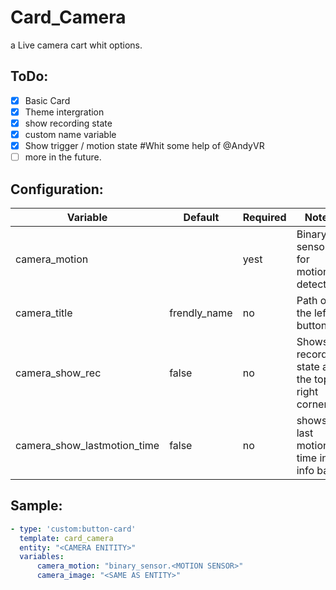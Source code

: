 # Card_Camera

a Live camera cart whit options.

## ToDo:

- [x] Basic Card
- [x] Theme intergration
- [x] show recording state
- [x] custom name variable
- [x] Show trigger / motion state #Whit some help of @AndyVR
- [ ] more in the future.

## Configuration:

| Variable                    | Default      | Required | Notes                                         |
| --------------------------- | ------------ | -------- | --------------------------------------------- |
| camera_motion               |              | yest     | Binary sensor for motion detection            |
| camera_title                | frendly_name | no       | Path of the left button                       |
| camera_show_rec             | false        | no       | Shows recording state at the top right corner |
| camera_show_lastmotion_time | false        | no       | shows last motion time in info bar            |

## Sample:

```yaml
- type: 'custom:button-card'
  template: card_camera
  entity: "<CAMERA ENITITY>"
  variables:
      camera_motion: "binary_sensor.<MOTION SENSOR>"
      camera_image: "<SAME AS ENTITY>"
```
